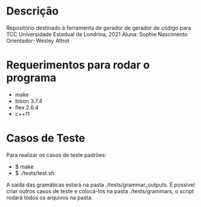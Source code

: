 # Descrição
Repositório destinado à ferramenta de gerador de gerador de código para TCC
Universidade Estadual de Londrina, 2021
Aluna: Sophie Nascimento
Orientador: Wesley Attrot

# Requerimentos para rodar o programa
 - make
 - bison 3.7.4
 - flex  2.6.4
 - c++11

# Casos de Teste
Para realizar os casos de teste padrões:
 - $ make
 - $ ./tests/test.sh

A saída das gramáticas estará na pasta ./tests/grammar_outputs.
É possível criar outros casos de teste e colocá-los na pasta ./tests/grammars, o script rodará todos os arquivos na pasta.
